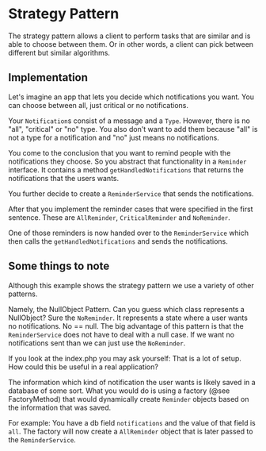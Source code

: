 # Strategy Pattern

The strategy pattern allows a client to perform tasks that are similar and is able to choose between them. Or in other words, a client can pick between different but similar algorithms.

## Implementation

Let's imagine an app that lets you decide which notifications you want. You can choose between all, just critical or no notifications.

Your `Notification`s consist of a message and a `Type`. However, there is no "all", "critical" or "no" type. You also don't want to add them because "all" is not a type for a notification and "no" just means no notifications.

You come to the conclusion that you want to remind people with the notifications they choose. So you abstract that functionality in a `Reminder` interface. It contains a method `getHandledNotifications` that returns the notifications that the users wants.

You further decide to create a `ReminderService` that sends the notifications. 

After that you implement the reminder cases that were specified in the first sentence. These are `AllReminder`, `CriticalReminder` and `NoReminder`.

One of those reminders is now handed over to the `ReminderService` which then calls the `getHandledNotifications` and sends the notifications.

## Some things to note

Although this example shows the strategy pattern we use a variety of other patterns.

Namely, the NullObject Pattern. Can you guess which class represents a NullObject? Sure the `NoReminder`. It represents a state where a user wants no notifications. No == null. The big advantage of this pattern is that the `ReminderService` does not have to deal with a null case. If we want no notifications sent than we can just use the `NoReminder`.

If you look at the index.php you may ask yourself: That is a lot of setup. How could this be useful in a real application?

The information which kind of notification the user wants is likely saved in a database of some sort. What you would do is using a factory (@see FactoryMethod) that would dynamically create `Reminder` objects based on the information that was saved. 

For example: You have a db field `notifications` and the value of that field is `all`. The factory will now create a `AllReminder` object that is later passed to the `ReminderService`.